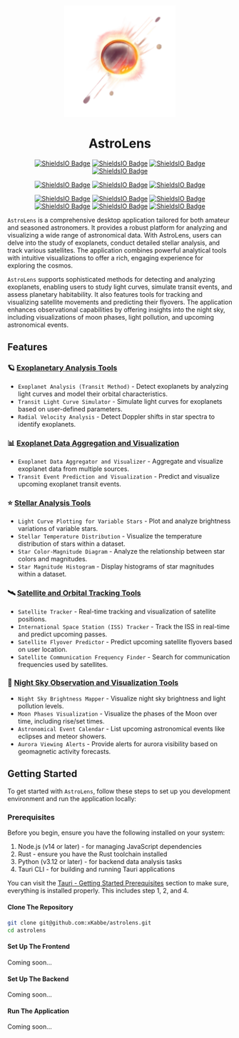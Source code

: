 <p align="center"><img src="./public/astrolens.png" style="width: 250px; height: 250px;" alt=""></p>

<h1 align="center">AstroLens</h1>

<p align="center">
   <a href="https://www.python.org/">
      <img alt="ShieldsIO Badge" src="https://img.shields.io/badge/Python-3.12-44cc11?logo=python" /></a>
   <a href="https://www.rust-lang.org/">
      <img alt="ShieldsIO Badge" src="https://img.shields.io/badge/Rust-grey?logo=rust" /></a>
   <a href="https://developer.mozilla.org/en-US/docs/Web/JavaScript">
      <img alt="ShieldsIO Badge" src="https://img.shields.io/badge/JavaScript-grey?logo=javascript" /></a>
   <a href="https://www.typescriptlang.org/">
      <img alt="ShieldsIO Badge" src="https://img.shields.io/badge/TypeScript-grey?logo=typescript" /></a>
</p>

<p align="center">
   <a href="https://github.com/xKabbe/astrolens/blob/master/LICENSE">
      <img alt="ShieldsIO Badge" src="https://img.shields.io/github/license/xKabbe/astrolens?label=License&color=yellow" /></a>
   <a href="https://github.com/xKabbe/astrolens/issues?q=is%3Aissue+is%3Aopen+">
      <img alt="ShieldsIO Badge" src="https://img.shields.io/github/issues-search/xKabbe/astrolens?query=is%3Aopen&label=Open%20Issues&color=yellow"></a>
   <a href="https://github.com/xKabbe/astrolens/issues?q=is%3Aissue+is%3Aclosed">
      <img alt="ShieldsIO Badge" src="https://img.shields.io/github/issues-search/xKabbe/astrolens?query=is%3Aclosed&label=Closed%20Issues&color=green"></a>
   <!-- <a href="https://github.com/xKabbe/astrolens/actions">
      <img alt="ShieldsIO Badge" src="https://img.shields.io/github/actions/workflow/status/xKabbe/astrolens/test_astrolens.yml?logo=github&label=Tests"></a> -->
   <!-- <a href="https://app.codecov.io/github/xKabbe/ascendify">
      <img alt="ShieldsIO Badge" src="https://img.shields.io/codecov/c/github/xKabbe/ascendify?logo=codecov&label=Codecov%20Coverage"></a> -->
</p>

<p align="center">
   <a href="https://github.com/xKabbe/astrolens/milestone/1">
      <img alt="ShieldsIO Badge" src="https://img.shields.io/github/milestones/progress-percent/xKabbe/astrolens/1"></a>
   <a href="https://github.com/xKabbe/astrolens/milestone/2">
      <img alt="ShieldsIO Badge" src="https://img.shields.io/github/milestones/progress-percent/xKabbe/astrolens/2"></a>
   <a href="https://github.com/xKabbe/astrolens/milestone/3">
      <img alt="ShieldsIO Badge" src="https://img.shields.io/github/milestones/progress-percent/xKabbe/astrolens/3"></a>
   <a href="https://github.com/xKabbe/astrolens/milestone/4">
      <img alt="ShieldsIO Badge" src="https://img.shields.io/github/milestones/progress-percent/xKabbe/astrolens/4"></a>
   <a href="https://github.com/xKabbe/astrolens/milestone/5">
      <img alt="ShieldsIO Badge" src="https://img.shields.io/github/milestones/progress-percent/xKabbe/astrolens/5"></a>
   <a href="https://github.com/xKabbe/astrolens/milestone/6">
      <img alt="ShieldsIO Badge" src="https://img.shields.io/github/milestones/progress-percent/xKabbe/astrolens/6"></a>
</p>

`AstroLens` is a comprehensive desktop application tailored for both amateur and seasoned astronomers. It provides a robust platform for analyzing and visualizing a wide range of astronomical data. With AstroLens, users can delve into the study of exoplanets, conduct detailed stellar analysis, and track various satellites. The application combines powerful analytical tools with intuitive visualizations to offer a rich, engaging experience for exploring the cosmos.

`AstroLens` supports sophisticated methods for detecting and analyzing exoplanets, enabling users to study light curves, simulate transit events, and assess planetary habitability. It also features tools for tracking and visualizing satellite movements and predicting their flyovers. The application enhances observational capabilities by offering insights into the night sky, including visualizations of moon phases, light pollution, and upcoming astronomical events.

## Features

### 🪐 [Exoplanetary Analysis Tools](https://github.com/xKabbe/astrolens/milestone/2)

* `Exoplanet Analysis (Transit Method)` - Detect exoplanets by analyzing light curves and model their orbital characteristics.
* `Transit Light Curve Simulator` - Simulate light curves for exoplanets based on user-defined parameters.
* `Radial Velocity Analysis` - Detect Doppler shifts in star spectra to identify exoplanets.

### 📊 [Exoplanet Data Aggregation and Visualization](https://github.com/xKabbe/astrolens/milestone/3)

* `Exoplanet Data Aggregator and Visualizer` - Aggregate and visualize exoplanet data from multiple sources.
* `Transit Event Prediction and Visualization` - Predict and visualize upcoming exoplanet transit events.

### ⭐ [Stellar Analysis Tools](https://github.com/xKabbe/astrolens/milestone/4)

* `Light Curve Plotting for Variable Stars` - Plot and analyze brightness variations of variable stars.
* `Stellar Temperature Distribution` - Visualize the temperature distribution of stars within a dataset.
* `Star Color-Magnitude Diagram` - Analyze the relationship between star colors and magnitudes.
* `Star Magnitude Histogram` - Display histograms of star magnitudes within a dataset.

### 🛰️ [Satellite and Orbital Tracking Tools](https://github.com/xKabbe/astrolens/milestone/5)

* `Satellite Tracker` - Real-time tracking and visualization of satellite positions.
* `International Space Station (ISS) Tracker` - Track the ISS in real-time and predict upcoming passes.
* `Satellite Flyover Predictor` - Predict upcoming satellite flyovers based on user location.
* `Satellite Communication Frequency Finder` - Search for communication frequencies used by satellites.

### 🌠 [Night Sky Observation and Visualization Tools](https://github.com/xKabbe/astrolens/milestone/6)

* `Night Sky Brightness Mapper` - Visualize night sky brightness and light pollution levels.
* `Moon Phases Visualization` - Visualize the phases of the Moon over time, including rise/set times.
* `Astronomical Event Calendar` - List upcoming astronomical events like eclipses and meteor showers.
* `Aurora Viewing Alerts` - Provide alerts for aurora visibility based on geomagnetic activity forecasts.

## Getting Started

To get started with `AstroLens`, follow these steps to set up you development environment and run the application locally:

### Prerequisites

Before you begin, ensure you have the following installed on your system:

1. Node.js (v14 or later) - for managing JavaScript dependencies
2. Rust - ensure you have the Rust toolchain installed
3. Python (v3.12 or later) - for backend data analysis tasks
4. Tauri CLI - for building and running Tauri applications

You can visit the [Tauri - Getting Started Prerequisites](https://tauri.app/v1/guides/getting-started/prerequisites) section to make sure, everything is installed properly.
This includes step 1, 2, and 4.

#### Clone The Repository

```bash
git clone git@github.com:xKabbe/astrolens.git
cd astrolens
```

#### Set Up The Frontend

Coming soon...

#### Set Up The Backend

Coming soon...

#### Run The Application

Coming soon...
